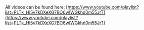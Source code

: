 All videos can be found here: [https://www.youtube.com/playlist?list=PLTk_Hl5v7kDXeXG7BO6wIWGkhd0m55JrT](https://www.youtube.com/playlist?list=PLTk_Hl5v7kDXeXG7BO6wIWGkhd0m55JrT)
